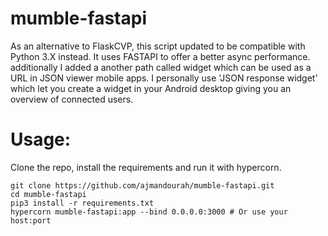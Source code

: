 # mumble-fastapi

As an alternative to FlaskCVP, this script updated to be compatible with Python 3.X instead. It uses FASTAPI to offer a better async performance. additionally I added a another path called widget which can be used as a URL in JSON viewer mobile apps. I personally use 'JSON response widget' which let you create a widget in your Android desktop giving you an overview of connected users.

# Usage:

Clone the repo, install the requirements and run it with hypercorn.

```
git clone https://github.com/ajmandourah/mumble-fastapi.git
cd mumble-fastapi
pip3 install -r requirements.txt
hypercorn mumble-fastapi:app --bind 0.0.0.0:3000 # Or use your host:port
```
